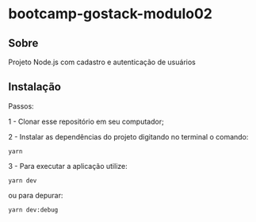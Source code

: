 # bootcamp-gostack-modulo02

## **Sobre**
Projeto Node.js com cadastro e autenticação de usuários

## **Instalação** 
Passos:

1 - Clonar esse repositório em seu computador;

2 - Instalar as dependências do projeto digitando no terminal o comando:

    yarn
    
3 - Para executar a aplicação utilize:

    yarn dev

ou para depurar:

    yarn dev:debug
